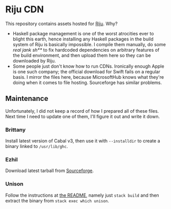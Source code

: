 # Riju CDN

This repository contains assets hosted for
[Riju](https://github.com/raxod502/riju). Why?

* Haskell package management is one of the worst atrocities ever to
  blight this earth, hence installing any Haskell packages in the
  build system of Riju is basically impossible. I compile them
  manually, do some *real jank sh\*\** to fix hardcoded dependencies
  on arbitrary features of the build environment, and then upload them
  here so they can be downloaded by Riju.
* Some people just don't know how to run CDNs. Ironically enough Apple
  is one such company; the official download for Swift fails on a
  regular basis. I mirror the files here, because MicrosoftHub knows
  what they're doing when it comes to file hosting. Sourceforge has
  similar problems.

## Maintenance

Unfortunately, I did not keep a record of how I prepared all of these
files. Next time I need to update one of them, I'll figure it out and
write it down.

### Brittany

Install latest version of Cabal v3, then use it with `--installdir` to
create a binary linked to `/usr/lib/ghc`.

### Ezhil

Download latest tarball from
[Sourceforge](https://sourceforge.net/projects/ezhillang/files/Linux-Ubuntu-64bit/).

### Unison

Follow the instructions at [the
README](https://github.com/unisonweb/unison#building-using-stack),
namely just `stack build` and then extract the binary from `stack exec
which unison`.
